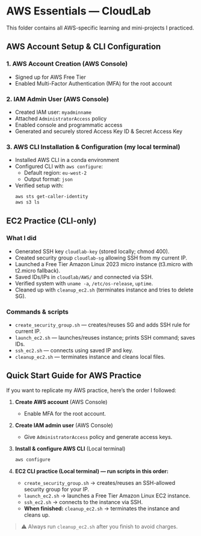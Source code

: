 # AWS Essentials — CloudLab

This folder contains all AWS-specific learning and mini-projects I practiced.

## AWS Account Setup & CLI Configuration

### 1. AWS Account Creation (AWS Console)
- Signed up for AWS Free Tier
- Enabled Multi-Factor Authentication (MFA) for the root account

### 2. IAM Admin User (AWS Console)
- Created IAM user: `myadminname`
- Attached `AdministratorAccess` policy
- Enabled console and programmatic access
- Generated and securely stored Access Key ID & Secret Access Key

### 3. AWS CLI Installation & Configuration (my local terminal)
- Installed AWS CLI in a conda environment
- Configured CLI with `aws configure`:
  - Default region: `eu-west-2`
  - Output format: `json`
- Verified setup with:
  ```bash
  aws sts get-caller-identity
  aws s3 ls
  ```

## EC2 Practice (CLI-only)

### What I did
- Generated SSH key `cloudlab-key` (stored locally; chmod 400).
- Created security group `cloudlab-sg` allowing SSH from my current IP.
- Launched a Free Tier Amazon Linux 2023 micro instance (t3.micro with t2.micro fallback).
- Saved IDs/IPs in `cloudlab/AWS/` and connected via SSH.
- Verified system with `uname -a`, `/etc/os-release`, `uptime`.
- Cleaned up with `cleanup_ec2.sh` (terminates instance and tries to delete SG).

### Commands & scripts
- `create_security_group.sh` — creates/reuses SG and adds SSH rule for current IP.
- `launch_ec2.sh` — launches/reuses instance; prints SSH command; saves IDs.
- `ssh_ec2.sh` — connects using saved IP and key.
- `cleanup_ec2.sh` — terminates instance and cleans local files.

## Quick Start Guide for AWS Practice

If you want to replicate my AWS practice, here’s the order I followed:

1. **Create AWS account** (AWS Console)  
   - Enable MFA for the root account.

2. **Create IAM admin user** (AWS Console)  
   - Give `AdministratorAccess` policy and generate access keys.

3. **Install & configure AWS CLI** (Local terminal)  
   ```bash
   aws configure
   ```
4. **EC2 CLI practice (Local terminal) — run scripts in this order:**

   - `create_security_group.sh` → creates/reuses an SSH-allowed security group for your IP.  
   - `launch_ec2.sh` → launches a Free Tier Amazon Linux EC2 instance.  
   - `ssh_ec2.sh` → connects to the instance via SSH.  
   - **When finished:** `cleanup_ec2.sh` → terminates the instance and cleans up.

> ⚠️ Always run `cleanup_ec2.sh` after you finish to avoid charges.

